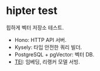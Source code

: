# hipter test

힙하게 벡터 저장소 테스트.

- Hono: HTTP API 서버.
- Kysely: 타입 안전한 쿼리 빌더.
- PostgreSQL + pgVector: 벡터 DB.
- [TEI](https://huggingface.co/docs/text-embeddings-inference/index): 임베딩, 리랭커 모델 서빙.
